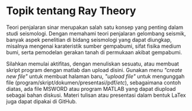 # Topik tentang Ray Theory
Teori penjalaran sinar merupakan salah satu konsep yang penting dalam studi seismologi. Dengan memahami teori penjalaran gelombang seismik, banyak aspek penelitian di bidang seismologi yang dapat diungkap, misalnya mengenai karateristik sumber gempabumi, sifat fisika medium bumi, serta pemodelan gerakan tanah di permukaan akibat gempabumi.

Silahkan memulai aktifitas, dengan menuliskan sesuatu, atau membuat skript program dengan matlab dan upload disini. Gunakan menu *"create new file"* untuk membuat halaman baru, *"upload file"* untuk mengunggah file (program/skript/dokumen/presentasi/pdf/*etc*), sebagaimana contoh diatas, ada file MSWORD atau program MATLAB yang dapat diupload sebagai bahan diskusi. Materi tulisan atau presentasi dalam bentuk LaTex juga dapat dipakai di GitHub. 
